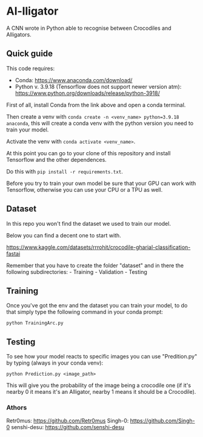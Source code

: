 # AI-lligator

A CNN wrote in Python able to recognise between Crocodiles and Alligators.



## Quick guide

This code requires:
- Conda: https://www.anaconda.com/download/
- Python v. 3.9.18 (Tensorflow does not support newer version atm): https://www.python.org/downloads/release/python-3918/

First of all, install Conda from the link above and open a conda terminal.

Then create a venv with ```conda create -n <venv_name> python=3.9.18 anaconda```, this will create a conda venv with the python version you need to train your model.

Activate the venv with ```conda activate <venv_name>```.

At this point you can go to your clone of this repository and install Tensorflow and the other dependences.

Do this with ```pip install -r requirements.txt```.

Before you try to train your own model be sure that your GPU can work with Tensorflow, otherwise you can use your CPU or a TPU as well.



## Dataset

In this repo you won't find the dataset we used to train our model.

Below you can find a decent one to start with.

https://www.kaggle.com/datasets/rrrohit/crocodile-gharial-classification-fastai


Remember that you have to create the folder "dataset" and in there the following subdirectories:
    - Training
    - Validation
    - Testing



## Training

Once you've got the env and the dataset you can train your model, to do that simply type the following command in your conda prompt:

```python TrainingArc.py```



## Testing

To see how your model reacts to specific images you can use "Predition.py" by typing (always in your conda venv):

```python Prediction.py <image_path>```


This will give you the probability of the image being a crocodile one (if it's nearby 0 it means it's an Alligator, nearby 1 means it should be a Crocodile).



### Athors

Retr0mus: https://github.com/Retr0mus
Singh-0: https://github.com/Singh-0
senshi-desu: https://github.com/senshi-desu
